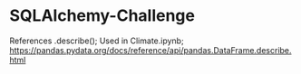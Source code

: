 # SQLAlchemy-Challenge

References
    .describe(); Used in Climate.ipynb; https://pandas.pydata.org/docs/reference/api/pandas.DataFrame.describe.html
    
